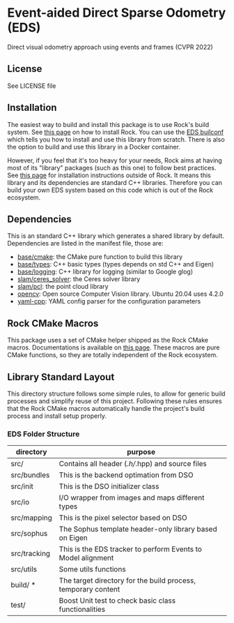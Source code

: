 
Event-aided Direct Sparse Odometry (EDS)
=============
Direct visual odometry approach using events and frames (CVPR 2022)

License
-------
See LICENSE file


Installation
------------
The easiest way to build and install this package is to use Rock's build system.
See [this page](http://rock-robotics.org/documentation/installation.html)
on how to install Rock. You can use the [EDS builconf](https://github.com/uzh-rpg/eds-buildconf)
which tells you how to install and use this library from scratch. There is also the option
to build and use this library in a Docker container.

However, if you feel that it's too heavy for your needs, Rock aims at having
most of its "library" packages (such as this one) to follow best practices. See
[this page](http://rock-robotics.org/documentation/packages/outside_of_rock.html)
for installation instructions outside of Rock. It means this library and
its dependencies are standard C++ libraries. Therefore you can build your own
EDS system based on this code which is out of the Rock ecosystem.

Dependencies
-----------------
This is an standard C++ library which generates a shared library by default.
Dependencies are listed in the manifest file, those are:

* [base/cmake](https://github.com/rock-core/base-cmake): the CMake pure function to build this library
* [base/types](https://github.com/rock-core/base-types): C++ basic types (types depends on std C++ and Eigen)
* [base/logging](https://github.com/rock-core/base-logging): C++ library for logging (similar to Google glog)
* [slam/ceres_solver](https://github.com/ceres-solver/ceres-solver): the Ceres solver library
* [slam/pcl](https://pointclouds.org): the point cloud library
* [opencv](https://github.com/opencv/opencv/tree/4.2.0): Open source Computer Vision library. Ubuntu 20.04 uses 4.2.0
* [yaml-cpp](https://github.com/jbeder/yaml-cpp): YAML config parser for the configuration parameters


Rock CMake Macros
-----------------
This package uses a set of CMake helper shipped as the Rock CMake macros.
Documentations is available on [this page](http://rock-robotics.org/documentation/packages/cmake_macros.html).
These macros are pure CMake functions, so they are totally independent of the Rock
ecosystem.

Library Standard Layout
--------------------
This directory structure follows some simple rules, to allow for generic build
processes and simplify reuse of this project. Following these rules ensures that
the Rock CMake macros automatically handle the project's build process and
install setup properly.

### EDS Folder Structure

| directory         |       purpose                                                        |
| ----------------- | ------------------------------------------------------               |
| src/              | Contains all header (*.h/*.hpp) and source files                     |
| src/bundles       | This is the backend optimation from DSO                              |
| src/init          | This is the DSO initializer class                                    |
| src/io            | I/O wrapper from images and maps different types                     |
| src/mapping       | This is the pixel selector based on DSO                              |
| src/sophus        | The Sophus template header-only library based on Eigen               |
| src/tracking      | This is the EDS tracker to perform Events to Model alignment         |
| src/utils         | Some utils functions                                                 |
| build/ *          | The target directory for the build process, temporary content        |
| test/             | Boost Unit test to check basic class functionalities                 |
